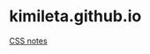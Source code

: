 # kimileta.github.io

[CSS notes](https://github.com/kimileta/kimileta.github.io/blob/master/Web%20Dev/CSS.md) 
